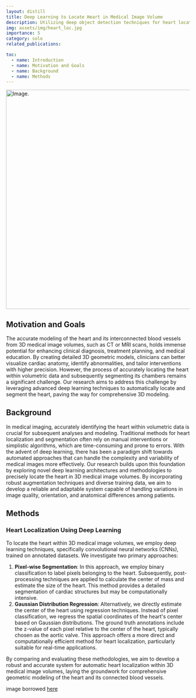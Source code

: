 ```yaml
---
layout: distill
title: Deep Learning to Locate Heart in Medical Image Volume
description: Utilizing deep object detection techniques for heart location prediction in medical image volume
img: assets/img/heart_loc.jpg
importance: 5
category: solo
related_publications:

toc:
  - name: Introduction
  - name: Motivation and Goals
  - name: Background
  - name: Methods
---
```


<img src="../../assets/img/heart_loc.jpg" alt="Image." width="600"/>

## Motivation and Goals

The accurate modeling of the heart and its interconnected blood vessels from 3D medical image volumes, such as CT or MRI scans, holds immense potential for enhancing clinical diagnosis, treatment planning, and medical education. By creating detailed 3D geometric models, clinicians can better visualize cardiac anatomy, identify abnormalities, and tailor interventions with higher precision. However, the process of accurately locating the heart within volumetric data and subsequently segmenting its chambers remains a significant challenge. Our research aims to address this challenge by leveraging advanced deep learning techniques to automatically locate and segment the heart, paving the way for comprehensive 3D modeling.

## Background

In medical imaging, accurately identifying the heart within volumetric data is crucial for subsequent analyses and modeling. Traditional methods for heart localization and segmentation often rely on manual interventions or simplistic algorithms, which are time-consuming and prone to errors. With the advent of deep learning, there has been a paradigm shift towards automated approaches that can handle the complexity and variability of medical images more effectively. Our research builds upon this foundation by exploring novel deep learning architectures and methodologies to precisely locate the heart in 3D medical image volumes. By incorporating robust augmentation techniques and diverse training data, we aim to develop a reliable and adaptable system capable of handling variations in image quality, orientation, and anatomical differences among patients.

## Methods

### Heart Localization Using Deep Learning
To locate the heart within 3D medical image volumes, we employ deep learning techniques, specifically convolutional neural networks (CNNs), trained on annotated datasets. We investigate two primary approaches:
1. **Pixel-wise Segmentation**: In this approach, we employ binary classification to label pixels belonging to the heart. Subsequently, post-processing techniques are applied to calculate the center of mass and estimate the size of the heart. This method provides a detailed segmentation of cardiac structures but may be computationally intensive.
2. **Gaussian Distribution Regression**: Alternatively, we directly estimate the center of the heart using regression techniques. Instead of pixel classification, we regress the spatial coordinates of the heart's center based on Gaussian distributions. The ground truth annotations include the z-value of each pixel relative to the center of the heart, typically chosen as the aortic valve. This approach offers a more direct and computationally efficient method for heart localization, particularly suitable for real-time applications.

By comparing and evaluating these methodologies, we aim to develop a robust and accurate system for automatic heart localization within 3D medical image volumes, laying the groundwork for comprehensive geometric modeling of the heart and its connected blood vessels.


image borrowed [here](https://radiologykey.com/12-general-anatomy-of-the-heart/)